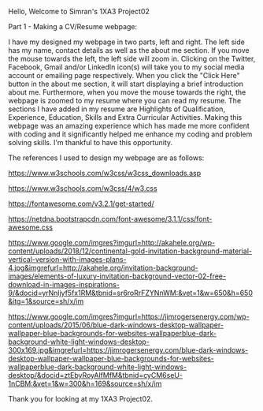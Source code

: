 Hello, Welcome to Simran's 1XA3 Project02

Part 1 - Making a CV/Resume webpage:

I have my designed my webpage in two parts, left and right. The left side has my name, contact details as well as the about me section. If you move the mouse towards the left,
the left side will zoom in. Clicking on the Twitter, Facebook, Gmail and/or LinkedIn icon(s) will take you to my social media account or emailing page respectively.
When you click the "Click Here" button in the about me section, it will start displaying a brief introduction about me. Furthermore, when you move
the mouse towards the right, the webpage is zoomed to my resume where you can read my resume. The sections I have added in my resume are Highlights of Qualification, 
Experience, Education, Skills and Extra Curricular Activities. Making this webpage was an amazing experience which has made me more confident with coding and it
significantly helped me enhance my coding and problem solving skills. I'm thankful to have this opportunity.

The references I used to design my webpage are as follows:

https://www.w3schools.com/w3css/w3css_downloads.asp

https://www.w3schools.com/w3css/4/w3.css

https://fontawesome.com/v3.2.1/get-started/

https://netdna.bootstrapcdn.com/font-awesome/3.1.1/css/font-awesome.css

https://www.google.com/imgres?imgurl=http://akahele.org/wp-content/uploads/2018/12/continental-gold-invitation-background-material-vertical-version-with-images-plans-4.jpg&imgrefurl=http://akahele.org/invitation-background-images/elements-of-luxury-invitation-background-vector-02-free-download-in-images-inspirations-9/&docid=yrNnljyf5fx1RM&tbnid=sr6roRrFZYNnWM:&vet=1&w=650&h=650&itg=1&source=sh/x/im

https://www.google.com/imgres?imgurl=https://jimrogersenergy.com/wp-content/uploads/2015/06/blue-dark-windows-desktop-wallpaper-wallpaper-blue-backgrounds-for-websites-wallpaperblue-dark-background-white-light-windows-desktop-300x169.jpg&imgrefurl=https://jimrogersenergy.com/blue-dark-windows-desktop-wallpaper-wallpaper-blue-backgrounds-for-websites-wallpaperblue-dark-background-white-light-windows-desktop/&docid=ztEbyRoyAlfMfM&tbnid=cyCM6seU-1nCBM:&vet=1&w=300&h=169&source=sh/x/im


Thank you for looking at my 1XA3 Project02.

